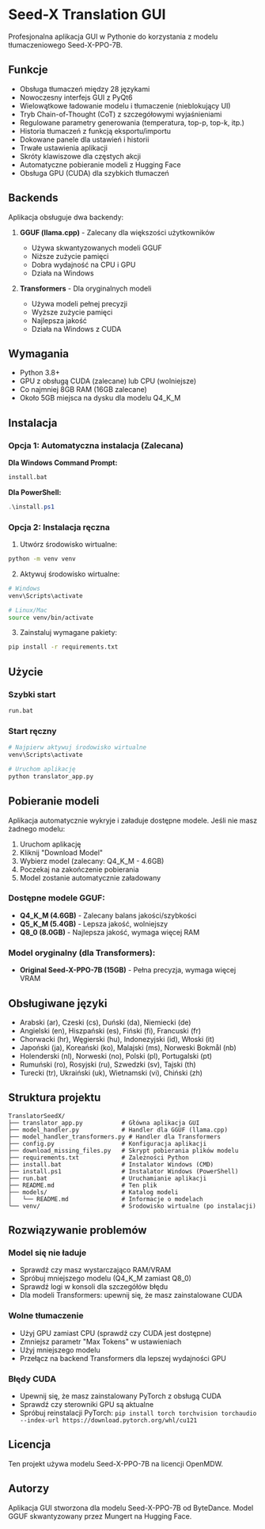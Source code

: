 # Seed-X Translation GUI

Profesjonalna aplikacja GUI w Pythonie do korzystania z modelu tłumaczeniowego Seed-X-PPO-7B.

## Funkcje

- Obsługa tłumaczeń między 28 językami
- Nowoczesny interfejs GUI z PyQt6
- Wielowątkowe ładowanie modelu i tłumaczenie (nieblokujący UI)
- Tryb Chain-of-Thought (CoT) z szczegółowymi wyjaśnieniami
- Regulowane parametry generowania (temperatura, top-p, top-k, itp.)
- Historia tłumaczeń z funkcją eksportu/importu
- Dokowane panele dla ustawień i historii
- Trwałe ustawienia aplikacji
- Skróty klawiszowe dla częstych akcji
- Automatyczne pobieranie modeli z Hugging Face
- Obsługa GPU (CUDA) dla szybkich tłumaczeń

## Backends

Aplikacja obsługuje dwa backendy:

1. **GGUF (llama.cpp)** - Zalecany dla większości użytkowników
   - Używa skwantyzowanych modeli GGUF
   - Niższe zużycie pamięci
   - Dobra wydajność na CPU i GPU
   - Działa na Windows

2. **Transformers** - Dla oryginalnych modeli
   - Używa modeli pełnej precyzji
   - Wyższe zużycie pamięci
   - Najlepsza jakość
   - Działa na Windows z CUDA

## Wymagania

- Python 3.8+
- GPU z obsługą CUDA (zalecane) lub CPU (wolniejsze)
- Co najmniej 8GB RAM (16GB zalecane)
- Około 5GB miejsca na dysku dla modelu Q4_K_M

## Instalacja

### Opcja 1: Automatyczna instalacja (Zalecana)

**Dla Windows Command Prompt:**
```cmd
install.bat
```

**Dla PowerShell:**
```powershell
.\install.ps1
```

### Opcja 2: Instalacja ręczna

1. Utwórz środowisko wirtualne:
```bash
python -m venv venv
```

2. Aktywuj środowisko wirtualne:
```bash
# Windows
venv\Scripts\activate

# Linux/Mac
source venv/bin/activate
```

3. Zainstaluj wymagane pakiety:
```bash
pip install -r requirements.txt
```

## Użycie

### Szybki start
```cmd
run.bat
```

### Start ręczny
```bash
# Najpierw aktywuj środowisko wirtualne
venv\Scripts\activate

# Uruchom aplikację
python translator_app.py
```

## Pobieranie modeli

Aplikacja automatycznie wykryje i załaduje dostępne modele. Jeśli nie masz żadnego modelu:

1. Uruchom aplikację
2. Kliknij "Download Model"
3. Wybierz model (zalecany: Q4_K_M - 4.6GB)
4. Poczekaj na zakończenie pobierania
5. Model zostanie automatycznie załadowany

### Dostępne modele GGUF:

- **Q4_K_M (4.6GB)** - Zalecany balans jakości/szybkości
- **Q5_K_M (5.4GB)** - Lepsza jakość, wolniejszy
- **Q8_0 (8.0GB)** - Najlepsza jakość, wymaga więcej RAM

### Model oryginalny (dla Transformers):

- **Original Seed-X-PPO-7B (15GB)** - Pełna precyzja, wymaga więcej VRAM

## Obsługiwane języki

- Arabski (ar), Czeski (cs), Duński (da), Niemiecki (de)
- Angielski (en), Hiszpański (es), Fiński (fi), Francuski (fr)
- Chorwacki (hr), Węgierski (hu), Indonezyjski (id), Włoski (it)
- Japoński (ja), Koreański (ko), Malajski (ms), Norweski Bokmål (nb)
- Holenderski (nl), Norweski (no), Polski (pl), Portugalski (pt)
- Rumuński (ro), Rosyjski (ru), Szwedzki (sv), Tajski (th)
- Turecki (tr), Ukraiński (uk), Wietnamski (vi), Chiński (zh)

## Struktura projektu

```
TranslatorSeedX/
├── translator_app.py           # Główna aplikacja GUI
├── model_handler.py            # Handler dla GGUF (llama.cpp)
├── model_handler_transformers.py # Handler dla Transformers
├── config.py                   # Konfiguracja aplikacji
├── download_missing_files.py   # Skrypt pobierania plików modelu
├── requirements.txt            # Zależności Python
├── install.bat                 # Instalator Windows (CMD)
├── install.ps1                 # Instalator Windows (PowerShell)
├── run.bat                     # Uruchamianie aplikacji
├── README.md                   # Ten plik
├── models/                     # Katalog modeli
│   └── README.md               # Informacje o modelach
└── venv/                       # Środowisko wirtualne (po instalacji)
```

## Rozwiązywanie problemów

### Model się nie ładuje
- Sprawdź czy masz wystarczająco RAM/VRAM
- Spróbuj mniejszego modelu (Q4_K_M zamiast Q8_0)
- Sprawdź logi w konsoli dla szczegółów błędu
- Dla modeli Transformers: upewnij się, że masz zainstalowane CUDA

### Wolne tłumaczenie
- Użyj GPU zamiast CPU (sprawdź czy CUDA jest dostępne)
- Zmniejsz parametr "Max Tokens" w ustawieniach
- Użyj mniejszego modelu
- Przełącz na backend Transformers dla lepszej wydajności GPU

### Błędy CUDA
- Upewnij się, że masz zainstalowany PyTorch z obsługą CUDA
- Sprawdź czy sterowniki GPU są aktualne
- Spróbuj reinstalacji PyTorch: `pip install torch torchvision torchaudio --index-url https://download.pytorch.org/whl/cu121`

## Licencja

Ten projekt używa modelu Seed-X-PPO-7B na licencji OpenMDW.

## Autorzy

Aplikacja GUI stworzona dla modelu Seed-X-PPO-7B od ByteDance.
Model GGUF skwantyzowany przez Mungert na Hugging Face.

